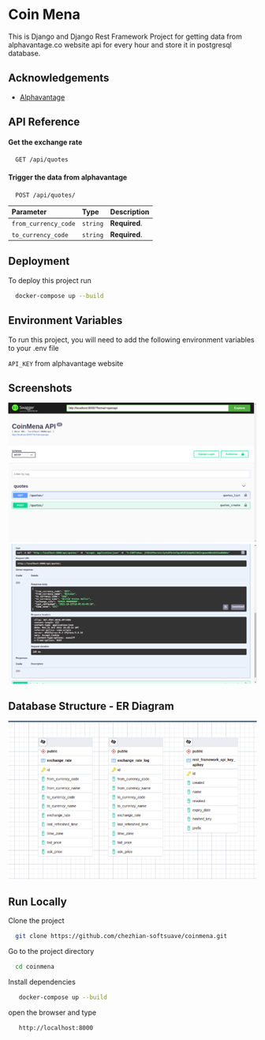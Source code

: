 
# Coin Mena

This is Django and Django Rest Framework Project for getting data from alphavantage.co website api for every hour and store it in postgresql database.

## Acknowledgements

 - [Alphavantage](https://www.alphavantage.co/)
 
  
## API Reference

#### Get the exchange rate

```http
  GET /api/quotes
```

#### Trigger the data from alphavantage

```http
  POST /api/quotes/
```

| Parameter | Type     | Description                       |
| :-------- | :------- | :-------------------------------- |
| `from_currency_code`      | `string` | **Required**. |
`to_currency_code`      | `string` | **Required**.  |

  
## Deployment

To deploy this project run

```bash
  docker-compose up --build
```

  
## Environment Variables

To run this project, you will need to add the following environment variables to your .env file

`API_KEY` from alphavantage website

  
## Screenshots

![](https://github.com/chezhian-softsuave/coinmena/blob/master/screenshots/Screenshot%20from%202021-10-25%2023-40-53.png)
![](https://github.com/chezhian-softsuave/coinmena/blob/master/screenshots/Screenshot%20from%202021-10-25%2023-50-23.png)

## Database Structure - ER Diagram
![](https://github.com/chezhian-softsuave/coinmena/blob/master/screenshots/Screenshot%20from%202021-10-27%2000-01-12.png)

## Run Locally

Clone the project

```bash
  git clone https://github.com/chezhian-softsuave/coinmena.git
```

Go to the project directory

```bash
  cd coinmena
```

Install dependencies

```bash
   docker-compose up --build
```

open the browser and type

```bash
   http://localhost:8000
```

  
